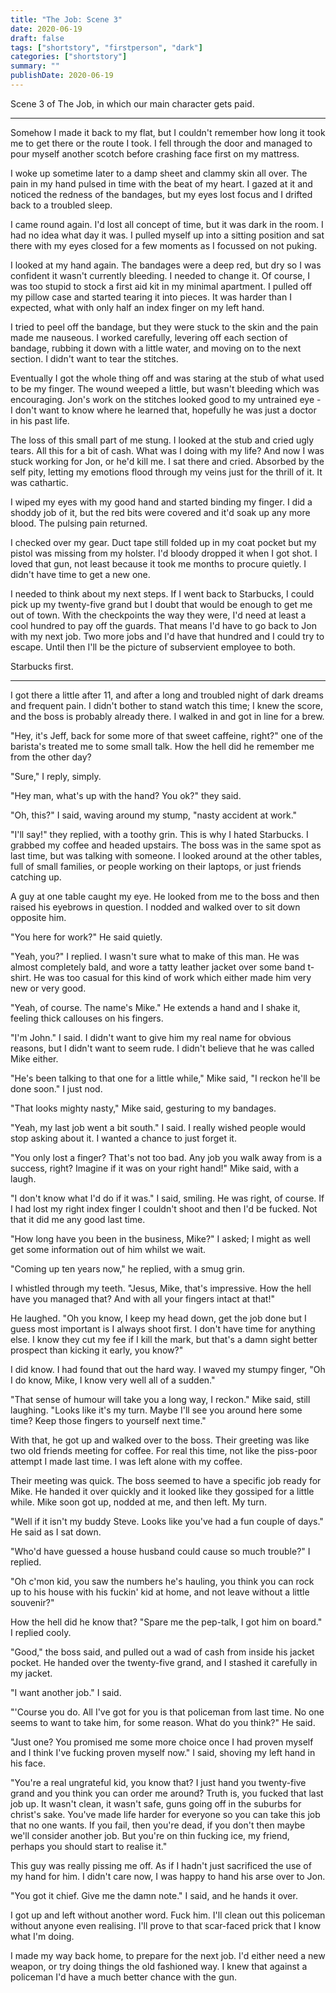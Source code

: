 ```yaml
---
title: "The Job: Scene 3"
date: 2020-06-19
draft: false
tags: ["shortstory", "firstperson", "dark"]
categories: ["shortstory"]
summary: ""
publishDate: 2020-06-19
---
```


Scene 3 of The Job, in which our main character gets paid.

---

<!--more-->

Somehow I made it back to my flat, but I couldn't remember how long it took me to get there or the route I took. I fell through the door and managed to pour myself another scotch before crashing face first on my mattress. 

I woke up sometime later to a damp sheet and clammy skin all over. The pain in my hand pulsed in time with the beat of my heart. I gazed at it and noticed the redness of the bandages, but my eyes lost focus and I drifted back to a troubled sleep.

I came round again. I'd lost all concept of time, but it was dark in the room. I had no idea what day it was. I pulled myself up into a sitting position and sat there with my eyes closed for a few moments as I focussed on not puking. 

I looked at my hand again. The bandages were a deep red, but dry so I was confident it wasn't currently bleeding. I needed to change it. Of course, I was too stupid to stock a first aid kit in my minimal apartment. I pulled off my pillow case and started tearing it into pieces. It was harder than I expected, what with only half an index finger on my left hand.

I tried to peel off the bandage, but they were stuck to the skin and the pain made me nauseous. I worked carefully, levering off each section of bandage, rubbing it down with a little water,  and moving on to the next section. I didn't want to tear the stitches.

Eventually I got the whole thing off and was staring at the stub of what used to be my finger. The wound weeped a little, but wasn't bleeding which was encouraging. Jon's work on the stitches looked good to my untrained eye - I don't want to know where he learned that, hopefully he was just a doctor in his past life. 

The loss of this small part of me stung. I looked at the stub and cried ugly tears. All this for a bit of cash. What was I doing with my life? And now I was stuck working for Jon, or he'd kill me. I sat there and cried. Absorbed by the self pity, letting my emotions flood through my veins just for the thrill of it. It was cathartic.

I wiped my eyes with my good hand and started binding my finger.    I did a shoddy job of it, but the red bits were covered and it'd soak up any more blood. The pulsing pain returned.

I checked over my gear. Duct tape still folded up in my coat pocket but my pistol was missing from my holster. I'd bloody dropped it when I got shot. I loved that gun, not least because it took me months to procure quietly. I didn't have time to get a new one.

I needed to think about my next steps. If I went back to Starbucks, I could pick up my twenty-five grand but I doubt that would be enough to get me out of town. With the checkpoints the way they were, I'd need at least a cool hundred to pay off the guards. That means I'd have to go back to Jon with my next job. Two more jobs and I'd have that hundred and I could try to escape. Until then I'll be the picture of subservient employee to both.

Starbucks first.

---

I got there a little after 11, and after a long and troubled night of dark dreams and frequent pain. I didn't bother to stand watch this time; I knew the score, and the boss is probably already there. I walked in and got in line for a brew.

"Hey, it's Jeff, back for some more of that sweet caffeine, right?" one of the barista's treated me to some small talk. How the hell did he remember me from the other day?

"Sure," I reply, simply.

"Hey man, what's up with the hand? You ok?" they said.

"Oh, this?" I said, waving around my stump, "nasty accident at work." 

"I'll say!" they replied, with a toothy grin. This is why I hated Starbucks. I grabbed my coffee and headed upstairs. The boss was in the same spot as last time, but was talking with someone. I looked around at the other tables, full of small families, or people working on their laptops, or just friends catching up. 

A guy at one table caught my eye. He looked from me to the boss and then raised his eyebrows in question. I nodded and walked over to sit down opposite him.

"You here for work?" He said quietly. 

"Yeah, you?" I replied. I wasn't sure what to make of this man. He was almost completely bald, and wore a tatty leather jacket over some band t-shirt. He was too casual for this kind of work which either made him very new or very good.

"Yeah, of course. The name's Mike." He extends a hand and I shake it, feeling thick callouses on his fingers.

"I'm John." I said. I didn't want to give him my real name for obvious reasons, but I didn't want to seem rude. I didn't believe that he was called Mike either.

"He's been talking to that one for a little while," Mike said, "I reckon he'll be done soon." I just nod.

"That looks mighty nasty," Mike said, gesturing to my bandages. 

"Yeah, my last job went a bit south." I said. I really wished people would stop asking about it. I wanted a chance to just forget it. 

"You only lost a finger? That's not too bad. Any job you walk away from is a success, right? Imagine if it was on your right hand!" Mike said, with a laugh. 

"I don't know what I'd do if it was." I said, smiling. He was right, of course. If I had lost my right index finger I couldn't shoot and then I'd be fucked. Not that it did me any good last time.

"How long have you been in the business, Mike?" I asked; I might as well get some information out of him whilst we wait.

"Coming up ten years now," he replied, with a smug grin. 

I whistled through my teeth. "Jesus, Mike, that's impressive. How the hell have you managed that? And with all your fingers intact at that!"

He laughed. "Oh you know, I keep my head down, get the job done but I guess most important is I always shoot first. I don't have time for anything else. I know they cut my fee if I kill the mark, but that's a damn sight better prospect than kicking it early, you know?" 

I did know. I had found that out the hard way. I waved my stumpy finger, "Oh I do know, Mike, I know very well all of a sudden." 

"That sense of humour will take you a long way, I reckon." Mike said, still laughing. "Looks like it's my turn. Maybe I'll see you around here some time? Keep those fingers to yourself next time." 

With that, he got up and walked over to the boss. Their greeting was like two old friends meeting for coffee. For real this time, not like the piss-poor attempt I made last time. I was left alone with my coffee.

Their meeting was quick. The boss seemed to have a specific job ready for Mike. He handed it over quickly and it looked like they gossiped for a little while. Mike soon got up, nodded at me, and then left. My turn.

"Well if it isn't my buddy Steve. Looks like you've had a fun couple of days." He said as I sat down.

"Who'd have guessed a house husband could cause so much trouble?" I replied.

"Oh c'mon kid, you saw the numbers he's hauling, you think you can rock up to his house with his fuckin' kid at home, and not leave without a little souvenir?" 

How the hell did he know that? "Spare me the pep-talk, I got him on board." I replied cooly. 

"Good," the boss said, and pulled out a wad of cash from inside his jacket pocket. He handed over the twenty-five grand, and I stashed it carefully in my jacket.

"I want another job." I said. 

"'Course you do. All I've got for you is that policeman from last time. No one seems to want to take him, for some reason. What do you think?" He said.

"Just one? You promised me some more choice once I had proven myself and I think I've fucking proven myself now." I said, shoving my left hand in his face.

"You're a real ungrateful kid, you know that? I just hand you twenty-five grand and you think you can order me around? Truth is, you fucked that last job up. It wasn't clean, it wasn't safe, guns going off in the suburbs for christ's sake. You've made life harder for everyone so you can take this job that no one wants. If you fail, then you're dead, if you don't then maybe we'll consider another job. But you're on thin fucking ice, my friend, perhaps you should start to realise it."

This guy was really pissing me off. As if I hadn't just sacrificed the use of my hand for him. I didn't care now, I was happy to hand his arse over to Jon.

"You got it chief. Give me the damn note." I said, and he hands it over. 

I got up and left without another word. Fuck him. I'll clean out this policeman without anyone even realising. I'll prove to that scar-faced prick that I know what I'm doing.

I made my way back home, to prepare for the next job. I'd either need a new weapon, or try doing things the old fashioned way. I knew that against a policeman I'd have a much better chance with the gun.
